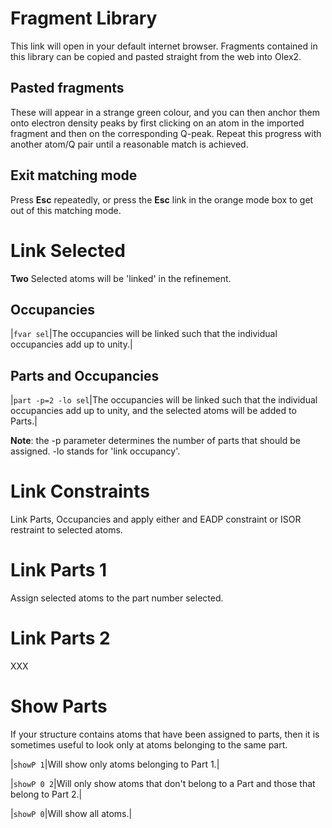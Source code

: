 # Fragment Library
This link will open in your default internet browser. Fragments contained in this library can be copied and pasted straight from the web into Olex2.

## Pasted fragments
These will appear in a strange green colour, and you can then anchor them onto electron density peaks by first clicking on an atom in the imported fragment and then on the corresponding Q-peak. Repeat this progress with another atom/Q pair until a reasonable match is achieved.

## Exit matching mode
Press **Esc** repeatedly, or press the **Esc** link in the orange mode box to get out of this matching mode. 

# Link Selected
**Two** Selected atoms will be 'linked' in the refinement.

## Occupancies
 

|`fvar sel`|The occupancies will be linked such that the individual occupancies add up to unity.|

## Parts and Occupancies  
|`part -p=2 -lo sel`|The occupancies will be linked such that the individual occupancies add up to unity, and the selected atoms will be added to Parts.|


**Note**: the -p parameter determines the number of parts that should be assigned. -lo stands for 'link occupancy'.

# Link Constraints
Link Parts, Occupancies and apply either and EADP constraint or ISOR restraint to selected atoms.

# Link Parts 1
Assign selected atoms to the part number selected. 

# Link Parts 2
XXX

# Show Parts
If your structure contains atoms that have been assigned to parts, then it is sometimes useful to look only at atoms belonging to the same part. 

|`showP 1`|Will show only atoms belonging to Part 1.|

|`showP 0 2`|Will only show atoms that don't belong to a Part and those that belong to Part 2.|

|`showP 0`|Will show all atoms.|
